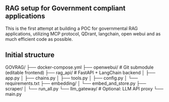 ## RAG setup for Government compliant applications
This is the first attempt at building a POC for governmental RAG applications, utilizing MCP protocol, QDrant, langchain, open webui and as much efficient code as possible.

## Initial structure
GOVRAG/
├── docker-compose.yml
├── openwebui/                 # Git submodule (editable frontend)
├── rag_api/                   # FastAPI + LangChain backend
│   ├── app.py
│   ├── chains.py
│   ├── tools.py
│   ├── config.py
│   └── requirements.txt
├── embedding/
│   └── embed_and_store.py
├── scraper/
│   └── run_all.py
└── llm_gateway/               # Optional: LLM API proxy
    └── main.py